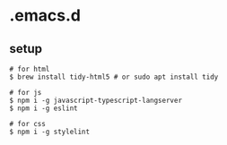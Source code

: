 # .emacs.d

## setup

```node
# for html
$ brew install tidy-html5 # or sudo apt install tidy

# for js
$ npm i -g javascript-typescript-langserver
$ npm i -g eslint

# for css
$ npm i -g stylelint
```
